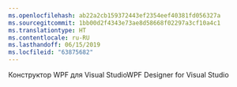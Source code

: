 ```yaml
---
ms.openlocfilehash: ab22a2cb159372443ef2354eef40381fd056327a
ms.sourcegitcommit: 1bb00d2f4343e73ae8d58668f02297a3cf10a4c1
ms.translationtype: HT
ms.contentlocale: ru-RU
ms.lasthandoff: 06/15/2019
ms.locfileid: "63875682"
---
```

<span data-ttu-id="9e833-101">Конструктор WPF для Visual Studio</span><span class="sxs-lookup"><span data-stu-id="9e833-101">WPF Designer for Visual Studio</span></span>